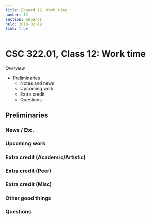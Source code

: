 ```yaml
---
title: Eboard 12  Work time
number: 12
section: eboards
held: 2018-02-19
link: true
---
```

CSC 322.01, Class 12:  Work time
================================

_Overview_

* Preliminaries
    * Notes and news
    * Upcoming work
    * Extra credit
    * Questions

Preliminaries
-------------

### News / Etc.

### Upcoming work

### Extra credit (Academic/Artistic)

### Extra credit (Peer)

### Extra credit (Misc)

### Other good things


### Questions

